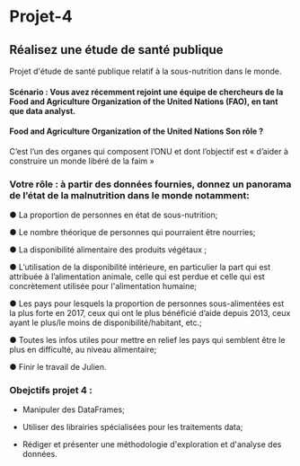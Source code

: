 # Projet-4
## Réalisez une étude de santé publique

Projet d'étude de santé publique relatif à la sous-nutrition dans le monde.

#### Scénario : Vous avez récemment rejoint une équipe de chercheurs de la Food and Agriculture Organization of the United Nations (FAO), en tant que data analyst.
#### Food and Agriculture Organization of the United Nations Son rôle ? 
C’est l’un des organes qui composent l’ONU et dont l’objectif est « d’aider à construire un monde libéré de la faim »
### Votre rôle :  à partir des données fournies, donnez un panorama de l’état de la malnutrition dans le monde notamment: 

● La proportion de personnes en état de sous-nutrition;

● Le nombre théorique de personnes qui pourraient être nourries; 

● La disponibilité alimentaire des produits végétaux ;

● L’utilisation de la disponibilité intérieure, en particulier la part qui est attribuée à l’alimentation animale, celle qui est perdue et celle qui est concrètement utilisée pour l'alimentation humaine;

● Les pays pour lesquels la proportion de personnes sous-alimentées est la plus forte en 2017, ceux qui ont le plus bénéficié d’aide depuis 2013, ceux ayant le plus/le moins de
disponibilité/habitant, etc.;

● Toutes les infos utiles pour mettre en relief les pays qui semblent être le plus en difficulté, au niveau alimentaire;

● Finir le travail de Julien.

### Obejctifs projet 4 : 

- Manipuler des DataFrames;
  
- Utiliser des librairies spécialisées pour les traitements data;
  
- Rédiger et présenter une méthodologie d'exploration et d'analyse des données. 
